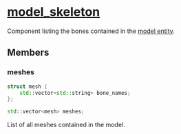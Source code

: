 # [model_skeleton](model_skeleton.hpp)

Component listing the bones contained in the [model entity](model.md).

## Members

### meshes

```cpp
struct mesh {
    std::vector<std::string> bone_names;
};

std::vector<mesh> meshes;
```

List of all meshes contained in the model.